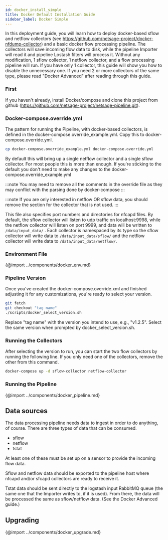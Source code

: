 ```yaml
---
id: docker_install_simple
title: Docker Default Installation Guide
sidebar_label: Docker Simple
---
```

In this deployment guide, you will learn how to deploy docker-based sflow and netflow collectors (see https://github.com/netsage-project/docker-nfdump-collector) and a basic docker flow processing pipeline. The collectors will save incoming flow data to disk, while the pipeline Importer will read it and pipeline Lostash filters will process it. Without any modification, 1 sflow collector, 1 netflow collector, and a flow processing pipeline will run. If you have only 1 collector, this guide will show you how to disable the unnecessary one.  If you need 2 or more collectors of the same type, please read "Docker Advanced" after reading through this guide.

### First

If you haven't already, install Docker/compose and clone this project from github (https://github.com/netsage-project/netsage-pipeline.git).

### Docker-compose.override.yml

The pattern for running the Pipeline, with docker-based collectors, is defined in the docker-compose.override_example.yml. Copy this to docker-compose.override.yml. 

```sh
cp docker-compose.override_example.yml docker-compose.override.yml
```

By default this will bring up a single netflow collector and a single sflow collector. For most people this is more than enough. If you're sticking to the default you don't need to make any changes to the docker-compose.override_example.yml

:::note
You may need to remove all the comments in the override file as they may conflict with the parsing done by docker-compose
:::

:::note
If you are only interested in netflow OR sflow data, you should remove the section for the collector that is not used.
:::

This file also specifies port numbers and directories for nfcapd files.  By default, the sflow collector will listen to udp traffic on localhost:9998, while the netflow collector will listen on port 9999,  and data will be written to `/data/input_data/` . Each collector is namespaced by its type so the sflow collector will write data to `/data/input_data/sflow/` and the netflow collector will write data to `/data/input_data/netflow/`.  

### Environment File

{@import ../components/docker_env.md}

### Pipeline Version

Once you've created the docker-compose.override.xml and finished adjusting it for any customizations, you're ready to select your version.

```sh
git fetch
git checkout "tag name"
./scripts/docker_select_version.sh
```
Replace "tag name" with the version you intend to use, e.g., "v1.2.5". Select the same version when prompted by docker_select_version.sh.

### Running the Collectors

After selecting the version to run, you can start the two flow collectors by running the following line. If you only need one of the collectors, remove the other from this command.

```sh
docker-compose up -d sflow-collector netflow-collector
```

### Running the Pipeline

{@import ../components/docker_pipeline.md}

## Data sources 
The data processing pipeline needs data to ingest in order to do anything, of course. There are three types of data that can be consumed.

 - sflow 
 - netflow
 - tstat

At least one of these must be set up on a sensor to provide the incoming flow data. 

Sflow and netflow data should be exported to the pipeline host where nfcapd and/or sfcapd collectors are ready to receive it.

Tstat data should be sent directly to the logstash input RabbitMQ queue (the same one that the Importer writes to, if it is used). From there, the data will be processed the same as sflow/netflow data. (See the Docker Advanced guide.)

## Upgrading

{@import ../components/docker_upgrade.md}

